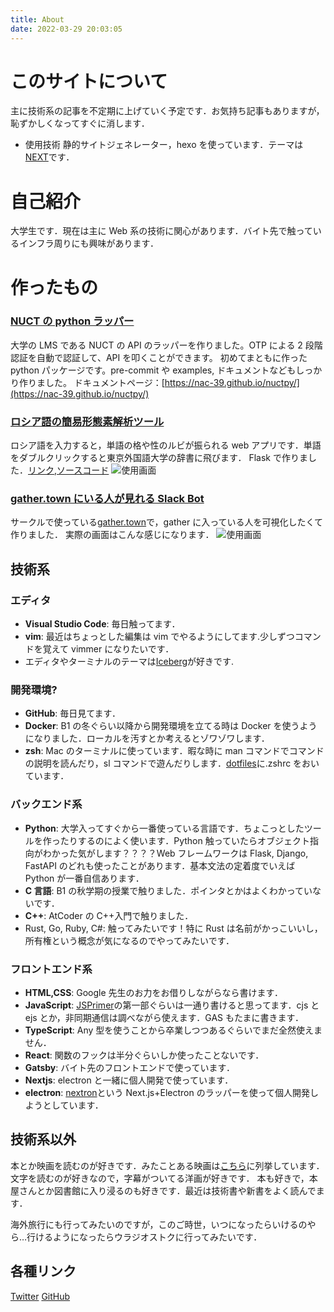 ```yaml
---
title: About
date: 2022-03-29 20:03:05
---
```


# このサイトについて

主に技術系の記事を不定期に上げていく予定です．お気持ち記事もありますが，恥ずかしくなってすぐに消します．

- 使用技術
  静的サイトジェネレーター，hexo を使っています．テーマは[NEXT](https://theme-next.js.org/muse/)です．

# 自己紹介

大学生です．現在は主に Web 系の技術に関心があります．バイト先で触っているインフラ周りにも興味があります．

# 作ったもの

### [NUCT の python ラッパー](https://github.com/nac-39/nuctpy)

大学の LMS である NUCT の API のラッパーを作りました。OTP による 2 段階認証を自動で認証して、API を叩くことができます。
初めてまともに作った python パッケージです。pre-commit や examples, ドキュメントなどもしっかり作りました。
ドキュメントページ：[https://nac-39.github.io/nuctpy/](https://nac-39.github.io/nuctpy/)

### [ロシア語の簡易形態素解析ツール](http://russianannotation.herokuapp.com/)

ロシア語を入力すると，単語の格や性のルビが振られる web アプリです．単語をダブルクリックすると東京外国語大学の辞書に飛びます．
Flask で作りました．[リンク](http://russianannotation.herokuapp.com/),[ソースコード](https://github.com/nac-39/russian_annotation)
![使用画面](/images/russian-annotation.png)

### [gather.town にいる人が見れる Slack Bot](https://github.com/nac-39/slack-bot_gather_member)

サークルで使っている[gather.town](https://gather.town/)で，gather に入っている人を可視化したくて作りました．
実際の画面はこんな感じになります．
![使用画面](/images/gather-slack.png)

## 技術系

### エディタ

- **Visual Studio Code**: 毎日触ってます．
- **vim**: 最近はちょっとした編集は vim でやるようにしてます.少しずつコマンドを覚えて vimmer になりたいです．
- エディタやターミナルのテーマは[Iceberg](http://cocopon.github.io/iceberg.vim/)が好きです.

### 開発環境?

- **GitHub**: 毎日見てます．
- **Docker**: B1 の冬ぐらい以降から開発環境を立てる時は Docker を使うようになりました．ローカルを汚すとか考えるとゾワゾワします．
- **zsh**: Mac のターミナルに使っています．暇な時に man コマンドでコマンドの説明を読んだり，sl コマンドで遊んだりします．[dotfiles](https://github.com/nac-39/dotfiles)に.zshrc をおいています．

### バックエンド系

- **Python**: 大学入ってすぐから一番使っている言語です．ちょこっとしたツールを作ったりするのによく使います．Python 触っていたらオブジェクト指向がわかった気がします？？？？Web フレームワークは Flask, Django, FastAPI のどれも使ったことがあります．基本文法の定着度でいえば Python が一番自信あります．
- **C 言語**: B1 の秋学期の授業で触りました．ポインタとかはよくわかっていないです．
- **C++**: AtCoder の C++入門で触りました．
- Rust, Go, Ruby, C#: 触ってみたいです！特に Rust は名前がかっこいいし，所有権という概念が気になるのでやってみたいです．

### フロントエンド系

- **HTML,CSS**: Google 先生のお力をお借りしながらなら書けます．
- **JavaScript**: [JSPrimer](https://jsprimer.net/)の第一部ぐらいは一通り書けると思ってます．cjs と ejs とか，非同期通信は調べながら使えます．GAS もたまに書きます．
- **TypeScript**: Any 型を使うことから卒業しつつあるぐらいでまだ全然使えません．
- **React**: 関数のフックは半分ぐらいしか使ったことないです．
- **Gatsby**: バイト先のフロントエンドで使っています．
- **Nextjs**: electron と一緒に個人開発で使っています．
- **electron**: [nextron](https://github.com/saltyshiomix/nextron)という Next.js+Electron のラッパーを使って個人開発しようとしています．

## 技術系以外

本とか映画を読むのが好きです．みたことある映画は[こちら](/2021/08/29/favorite-movie/)に列挙しています．文字を読むのが好きなので，字幕がついてる洋画が好きです．
本も好きで，本屋さんとか図書館に入り浸るのも好きです．最近は技術書や新書をよく読んでます．

海外旅行にも行ってみたいのですが，このご時世，いつになったらいけるのやら…行けるようになったらウラジオストクに行ってみたいです．

## 各種リンク

[Twitter](https://twitter.com/nac_39_kiitos)
[GitHub](https://github.com/nac-39)
